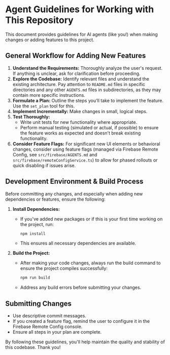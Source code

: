 # Agent Guidelines for Working with This Repository

This document provides guidelines for AI agents (like you!) when making changes or adding features to this project.

## General Workflow for Adding New Features

1.  **Understand the Requirements:** Thoroughly analyze the user's request. If anything is unclear, ask for clarification before proceeding.
2.  **Explore the Codebase:** Identify relevant files and understand the existing architecture. Pay attention to `README.md` files in specific directories and any other `AGENTS.md` files in subdirectories, as they may contain more specific instructions.
3.  **Formulate a Plan:** Outline the steps you'll take to implement the feature. Use the `set_plan` tool for this.
4.  **Implement Incrementally:** Make changes in small, logical steps.
5.  **Test Thoroughly:**
    *   Write unit tests for new functionality where appropriate.
    *   Perform manual testing (simulated or actual, if possible) to ensure the feature works as expected and doesn't break existing functionality.
6.  **Consider Feature Flags:** For significant new UI elements or behavioral changes, consider using feature flags (managed via Firebase Remote Config, see `src/firebase/AGENTS.md` and `src/firebase/remoteConfigService.ts`) to allow for phased rollouts or quick disabling if issues arise.

## Development Environment & Build Process

Before committing any changes, and especially when adding new dependencies or features, ensure the following:

1.  **Install Dependencies:**
    *   If you've added new packages or if this is your first time working on the project, run:
        ```bash
        npm install
        ```
    *   This ensures all necessary dependencies are available.

2.  **Build the Project:**
    *   After making your code changes, always run the build command to ensure the project compiles successfully:
        ```bash
        npm run build
        ```
    *   Address any build errors before submitting your changes.

## Submitting Changes

*   Use descriptive commit messages.
*   If you created a feature flag, remind the user to configure it in the Firebase Remote Config console.
*   Ensure all steps in your plan are complete.

By following these guidelines, you'll help maintain the quality and stability of this codebase. Thank you!
